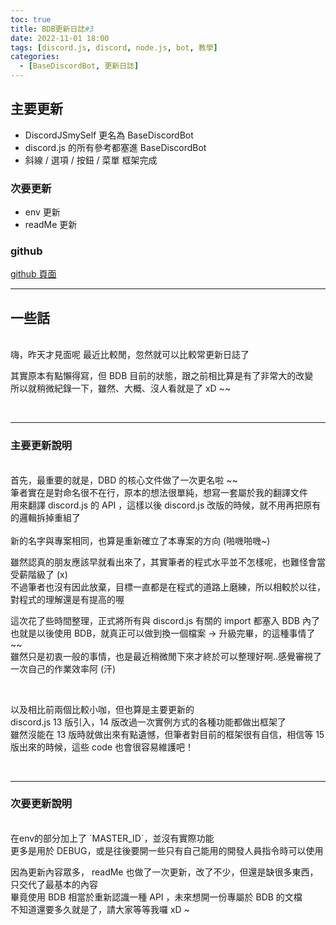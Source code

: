 ```yaml
---
toc: true
title: BDB更新日誌#3
date: 2022-11-01 18:00
tags: [discord.js, discord, node.js, bot, 教學]
categories:
  - [BaseDiscordBot, 更新日誌]
---
```


## 主要更新

- DiscordJSmySelf 更名為 BaseDiscordBot
- discord.js 的所有參考都塞進 BaseDiscordBot
- 斜線 / 選項 / 按鈕 / 菜單 框架完成

### 次要更新

- env 更新
- readMe 更新

### github

[github 頁面](https://github.com/Mr-Smilin/BaseDiscordBot/tree/v14.6.0)

<!-- more -->

---

## 一些話

<br>
嗨，昨天才見面呢  
最近比較閒，忽然就可以比較常更新日誌了

其實原本有點懶得寫，但 BDB 目前的狀態，跟之前相比算是有了非常大的改變  
所以就稍微紀錄一下，雖然、大概、沒人看就是了 xD ~~

<br>

---

### 主要更新說明

  <br>
首先，最重要的就是，DBD 的核心文件做了一次更名啦 ~~ <br> 
筆者實在是對命名很不在行，原本的想法很單純，想寫一套屬於我的翻譯文件  <br>
用來翻譯 discord.js 的 API ，這樣以後 discord.js 改版的時候，就不用再把原有的邏輯拆掉重組了  
  <br><br>
新的名字與專案相同，也算是重新確立了本專案的方向 (啪嘰啪嘰~)  
  
  <br>
  
雖然認真的朋友應該早就看出來了，其實筆者的程式水平並不怎樣呢，也難怪會當受薪階級了 (x)  
不過筆者也沒有因此放棄，目標一直都是在程式的道路上磨練，所以相較於以往，對程式的理解還是有提高的喔

這次花了些時間整理，正式將所有與 discord.js 有關的 import 都塞入 BDB 內了  
也就是以後使用 BDB，就真正可以做到換一個檔案 -> 升級完畢，的這種事情了 ~~  
雖然只是初衷一般的事情，也是最近稍微閒下來才終於可以整理好啊..感覺審視了一次自己的作業效率阿 (汗)

  <br>

以及相比前兩個比較小咖，但也算是主要更新的  
discord.js 13 版引入，14 版改過一次實例方式的各種功能都做出框架了  
雖然沒能在 13 版時就做出來有點遺憾，但筆者對目前的框架很有自信，相信等 15 版出來的時候，這些 code 也會很容易維護吧！

<br>

---

### 次要更新說明

  <br>
在env的部分加上了 `MASTER_ID`，並沒有實際功能<br>    
更多是用於 DEBUG，或是往後要開一些只有自己能用的開發人員指令時可以使用  
  
  <br>
  
因為更新內容眾多， readMe 也做了一次更新，改了不少，但還是缺很多東西，只交代了最基本的內容  
畢竟使用 BDB 相當於重新認識一種 API ，未來想開一份專屬於 BDB 的文檔  
不知道還要多久就是了，請大家等等我囉 xD ~

<br>

